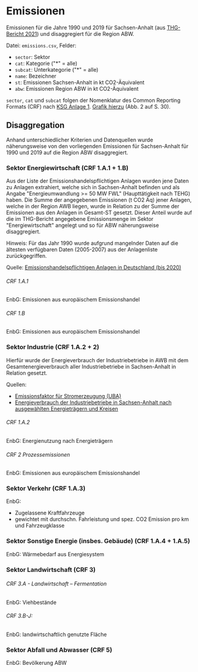 # Emissionen
Emissionen für die Jahre 1990 und 2019 für Sachsen-Anhalt (aus
[THG-Bericht 2021](https://lau.sachsen-anhalt.de/fileadmin/Bibliothek/Politik_und_Verwaltung/MLU/LAU/Wir_ueber_uns/Publikationen/Fachberichte/Dateien/221014_THG-Bericht.pdf))
und disaggregiert für die Region ABW.

Datei: `emissions.csv`, Felder:
- `sector`: Sektor
- `cat`: Kategorie ("*" = alle)
- `subcat`: Unterkategorie ("*" = alle)
- `name`: Bezeichner
- `st`: Emissionen Sachsen-Anhalt in kt CO2-Äquivalent
- `abw`: Emissionen Region ABW in kt CO2-Äquivalent

`sector`, `cat` und `subcat` folgen der Nomenklatur des Common Reporting Formats
(CRF) nach [KSG Anlage 1](https://www.gesetze-im-internet.de/ksg/anlage_1.html).
[Grafik hierzu](https://expertenrat-klima.de/content/uploads/2023/05/ERK2023_Pruefbericht-Emissionsdaten-des-Jahres-2022.pdf)
(Abb. 2 auf S. 30).

## Disaggregation
Anhand unterschiedlicher Kriterien und Datenquellen wurde näherungsweise von den vorliegenden Emissionen für Sachsen-Anhalt für 1990 und 2019 auf die Region ABW disaggregiert.

### Sektor Energiewirtschaft (CRF 1.A.1 + 1.B)
Aus der Liste der Emissionshandelspflichtigen Anlagen wurden jene Daten zu Anlagen extrahiert, welche sich in Sachsen-Anhalt befinden und als Angabe "Energieumwandlung >= 50 MW FWL" (Haupttätigkeit nach TEHG) haben.
Die Summe der angegebenen Emissionen (t CO2 Äq) jener Anlagen, welche in der Region AWB liegen, wurde in Relation zu der Summe der Emissionen aus den Anlagen in Gesamt-ST gesetzt. Dieser Anteil wurde auf die im THG-Bericht angegebene Emissionsmenge im Sektor "Energiewirtschaft" angelegt und so für ABW näherungsweise disaggregiert.

Hinweis: Für das Jahr 1990 wurde aufgrund mangelnder Daten auf die ältesten verfügbaren Daten (2005-2007) aus der Anlagenliste zurückgegriffen.

Quelle: [Emissionshandelspflichtigen Anlagen in Deutschland (bis 2020)](https://www.dehst.de/SharedDocs/downloads/DE/anlagenlisten/2020.pdf?__blob=publicationFile&v=3)

###### CRF 1.A.1
EnbG: Emissionen aus europäischem Emissionshandel

###### CRF 1.B
EnbG: Emissionen aus europäischem Emissionshandel

### Sektor Industrie (CRF 1.A.2 + 2)
Hierfür wurde der Energieverbrauch der Industriebetriebe in AWB mit dem Gesamtenergieverbrauch aller Industriebetriebe in Sachsen-Anhalt in Relation gesetzt.

Quellen:
- [Emissionsfaktor für Stromerzeugung (UBA)](https://www.umweltbundesamt.de/sites/default/files/medien/479/bilder/dateien/entwicklung_der_spezifischen_emissionen_des_deutschen_strommix_1990-2020_und_erste_schaetzungen_2021.pdf)
- [Energieverbrauch der Industriebetriebe in Sachsen-Anhalt nach ausgewählten Energieträgern und Kreisen](https://statistik.sachsen-anhalt.de/fileadmin/Bibliothek/Landesaemter/StaLa/startseite/Themen/Energie/Tabellen/Energieverwendung/Energieverbrauch_nach_Kreisen_ab_dem_Jahr_2010.xlsx)

###### CRF 1.A.2
EnbG: Energienutzung nach Energieträgern

###### CRF 2 Prozessemissionen
EnbG: Emissionen aus europäischem Emissionshandel

### Sektor Verkehr (CRF 1.A.3)
EnbG:
* Zugelassene Kraftfahrzeuge
* gewichtet mit durchschn. Fahrleistung und spez. CO2 Emission pro km und Fahrzeugklasse

### Sektor Sonstige Energie (insbes. Gebäude) (CRF 1.A.4 + 1.A.5)
EnbG: Wärmebedarf aus Energiesystem

### Sektor Landwirtschaft (CRF 3)

###### CRF 3.A - Landwirtschaft – Fermentation
EnbG: Viehbestände

###### CRF 3.B-J:
EnbG: landwirtschaftlich genutzte Fläche

### Sektor Abfall und Abwasser (CRF 5)
EnbG: Bevölkerung ABW

